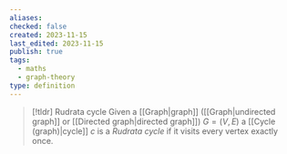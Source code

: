 ```yaml
---
aliases: 
checked: false
created: 2023-11-15
last_edited: 2023-11-15
publish: true
tags:
  - maths
  - graph-theory
type: definition
---
```

>[!tldr] Rudrata cycle
>Given a [[Graph|graph]] ([[Graph|undirected graph]] or [[Directed graph|directed graph]]) $G = (V,E)$  a [[Cycle (graph)|cycle]] $c$ is a *Rudrata cycle* if it visits every vertex exactly once.

